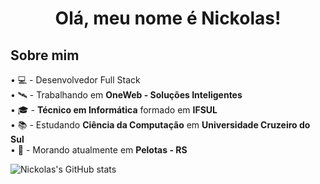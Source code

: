 # <h1 align="center">Olá, meu nome é Nickolas!</h1>

## Sobre mim
 • 💻 - Desenvolvedor Full Stack  
 • 🛰️ - Trabalhando em **OneWeb - Soluções Inteligentes**  
 • 🎓 - **Técnico em Informática** formado em **IFSUL**   
 • 📚 - Estudando **Ciência da Computação** em **Universidade Cruzeiro do Sul**  
 • 📌 - Morando atualmente em **Pelotas - RS**  

 ![Nickolas's GitHub stats](https://github-readme-stats-8a9j.vercel.app/api?username=NickoalsPogozelski&show_icons=true&theme=dracula&hide=stars,issues&show=prs_merged,prs_merged_percentage)
